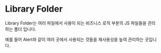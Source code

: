 # Library Folder
Library Folder는 여러 파일에서 사용이 되는 비즈니스 로직 부분의 JS 파일들을 관리하는 폴더 입니다.

예를 들어 Alert와 같이 여러 곳에서 사용되는 것들을 재사용성을 높여 관리하는 곳입니다.
